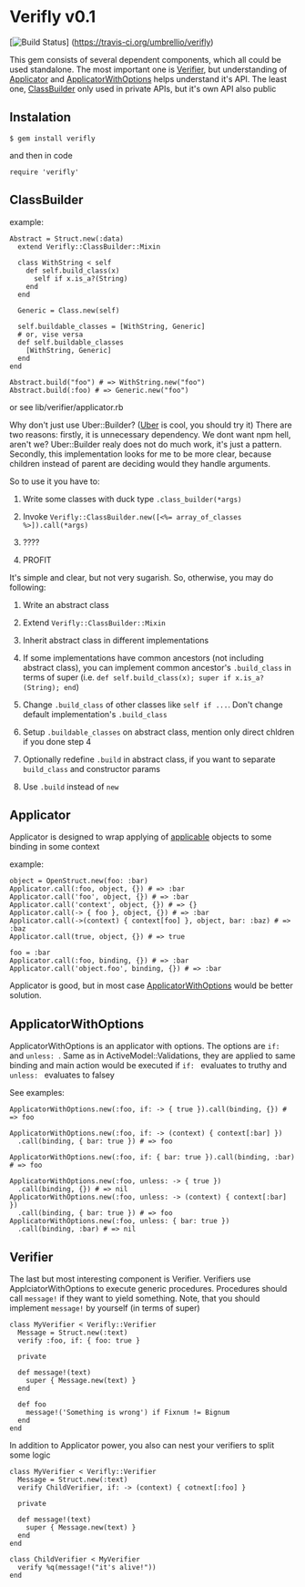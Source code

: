 # Verifly v0.1
[![Build Status](https://travis-ci.org/umbrellio/verifly.svg?branch=master)]
(https://travis-ci.org/umbrellio/verifly)

This gem consists of several dependent components, which all could be
used standalone. The most important one is [Verifier](#Verifier),
but understanding of [Applicator](#Applicator) and
[ApplicatorWithOptions](#ApplicatorWithOptions) helps understand it's API.
The least one, [ClassBuilder](#ClassBuilder) only used in private APIs,
but it's own API also public

## Instalation

```
$ gem install verifly
```

and then in code

```
require 'verifly'
```

## ClassBuilder

example:

```lang=ruby
Abstract = Struct.new(:data)
  extend Verifly::ClassBuilder::Mixin

  class WithString < self
    def self.build_class(x)
      self if x.is_a?(String)
    end
  end

  Generic = Class.new(self)

  self.buildable_classes = [WithString, Generic]
  # or, vise versa
  def self.buildable_classes
    [WithString, Generic]
  end
end

Abstract.build("foo") # => WithString.new("foo")
Abstract.build(:foo) # => Generic.new("foo")
```

or see lib/verifier/applicator.rb

Why don't just use Uber::Builder?
([Uber](https://github.com/apotonick/uber) is cool, you should try it)
There are two reasons: firstly, it is unnecessary dependency.
We dont want npm hell, aren't we? Uber::Builder realy does not do much work,
it's just a pattern. Secondly, this implementation looks for me
to be more clear, because children instead of parent are deciding would
they handle arguments.

So to use it you have to:

1. Write some classes with duck type `.class_builder(*args)`

2. Invoke `Verifly::ClassBuilder.new([<%= array_of_classes %>]).call(*args)`

3. ????

4. PROFIT

It's simple and clear, but not very sugarish. So, otherwise, you may do
following:

1. Write an abstract class

2. Extend `Verifly::ClassBuilder::Mixin`

3. Inherit abstract class in different implementations

4. If some implementations have common ancestors
(not including abstract class), you can implement common ancestor's
`.build_class` in terms of super (i.e.
`def self.build_class(x); super if x.is_a?(String); end`)

5. Change `.build_class` of other classes like `self if ...`.
Don't change default implementation's `.build_class`

6. Setup `.buildable_classes` on abstract class, mention only direct chldren
if you done step 4

7. Optionally redefine `.build` in abstract class, if you want
to separate `build_class` and constructor params

8. Use `.build` instead of `new`

## Applicator

Applicator is designed to wrap applying of
[applicable](https://en.wikipedia.org/wiki/Sepulka) objects
to some binding in some context

example:

```lang=ruby
object = OpenStruct.new(foo: :bar)
Applicator.call(:foo, object, {}) # => :bar
Applicator.call('foo', object, {}) # => :bar
Applicator.call('context', object, {}) # => {}
Applicator.call(-> { foo }, object, {}) # => :bar
Applicator.call(->(context) { context[foo] }, object, bar: :baz) # => :baz
Applicator.call(true, object, {}) # => true

foo = :bar
Applicator.call(:foo, binding, {}) # => :bar
Applicator.call('object.foo', binding, {}) # => :bar
```

Applicator is good, but in most case
[ApplicatorWithOptions](#ApplicatorWithOptions) would be better solution.

## ApplicatorWithOptions

ApplicatorWithOptions is an applicator with options.
The options are `if: ` and `unless: `. Same as in ActiveModel::Validations,
they are applied to same binding and main action would be executed
if `if: ` evaluates to truthy and `unless: ` evaluates to falsey

See examples:

```lang=ruby
ApplicatorWithOptions.new(:foo, if: -> { true }).call(binding, {}) # => foo

ApplicatorWithOptions.new(:foo, if: -> (context) { context[:bar] })
  .call(binding, { bar: true }) # => foo

ApplicatorWithOptions.new(:foo, if: { bar: true }).call(binding, :bar) # => foo

ApplicatorWithOptions.new(:foo, unless: -> { true })
  .call(binding, {}) # => nil
ApplicatorWithOptions.new(:foo, unless: -> (context) { context[:bar] })
  .call(binding, { bar: true }) # => foo
ApplicatorWithOptions.new(:foo, unless: { bar: true })
  .call(binding, :bar) # => nil
```

## Verifier

The last but most interesting component is Verifier.
Verifiers use ApplciatorWithOptions to execute generic procedures.
Procedures should call `message!` if they want to yield something.
Note, that you should implement `message!` by yourself (in terms of super)

```lang=ruby
class MyVerifier < Verifly::Verifier
  Message = Struct.new(:text)
  verify :foo, if: { foo: true }

  private

  def message!(text)
    super { Message.new(text) }
  end

  def foo
    message!('Something is wrong') if Fixnum != Bignum
  end
end
```

In addition to Applicator power, you also can nest your verifiers
to split some logic

```lang=ruby
class MyVerifier < Verifly::Verifier
  Message = Struct.new(:text)
  verify ChildVerifier, if: -> (context) { cotnext[:foo] }

  private

  def message!(text)
    super { Message.new(text) }
  end
end

class ChildVerifier < MyVerifier
  verify %q(message!("it's alive!"))
end
```

